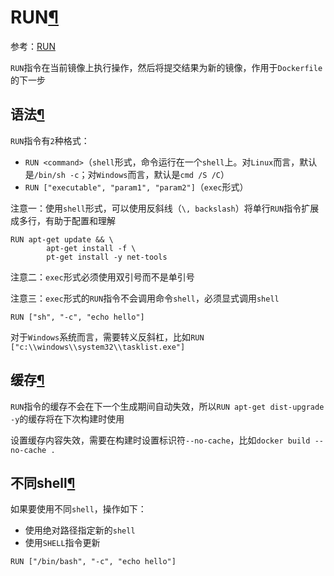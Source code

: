 # RUN[¶](https://containerization-automation.readthedocs.io/zh-cn/latest/docker/dockerfile/RUN/#run "Permanent link")

参考：[RUN](https://docs.docker.com/engine/reference/builder/#run)

`RUN`指令在当前镜像上执行操作，然后将提交结果为新的镜像，作用于`Dockerfile`的下一步

## 语法[¶](https://containerization-automation.readthedocs.io/zh-cn/latest/docker/dockerfile/RUN/#_1 "Permanent link")

`RUN`指令有`2`种格式：

- `RUN <command>`（`shell`形式，命令运行在一个`shell`上。对`Linux`而言，默认是`/bin/sh -c`；对`Windows`而言，默认是`cmd /S /C`）
- `RUN ["executable", "param1", "param2"]`（`exec`形式）

注意一：使用`shell`形式，可以使用反斜线（`\, backslash`）将单行`RUN`指令扩展成多行，有助于配置和理解

```
RUN apt-get update && \
		apt-get install -f \
		pt-get install -y net-tools
```

注意二：`exec`形式必须使用双引号而不是单引号

注意三：`exec`形式的`RUN`指令不会调用命令`shell`，必须显式调用`shell`

`RUN ["sh", "-c", "echo hello"]`

对于`Windows`系统而言，需要转义反斜杠，比如`RUN ["c:\\windows\\system32\\tasklist.exe"]`

## 缓存[¶](https://containerization-automation.readthedocs.io/zh-cn/latest/docker/dockerfile/RUN/#_2 "Permanent link")

`RUN`指令的缓存不会在下一个生成期间自动失效，所以`RUN apt-get dist-upgrade -y`的缓存将在下次构建时使用

设置缓存内容失效，需要在构建时设置标识符`--no-cache`，比如`docker build --no-cache .`

## 不同shell[¶](https://containerization-automation.readthedocs.io/zh-cn/latest/docker/dockerfile/RUN/#shell "Permanent link")

如果要使用不同`shell`，操作如下：

- 使用绝对路径指定新的`shell`
- 使用`SHELL`指令更新

`RUN ["/bin/bash", "-c", "echo hello"]`